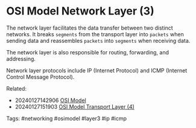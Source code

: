 # OSI Model Network Layer (3)

The network layer facilitates the data transfer between two distinct
networks. It breaks `segments` from the transport layer into `packets`
when sending data and reassembles `packets` into `segments` when
receiving data.

The network layer is also responsible for routing, forwarding, and
addressing.

Network layer protocols include IP (Internet Protocol) and ICMP
(Internet Control Message Protocol).

Related:
  * 20240127142906 [OSI Model](../networking/20240127142906.md)
  * 20240127151903 [OSI Model Transport Layer (4)](../networking/20240127151903.md)

Tags:
  #networking #osimodel #layer3 #ip #icmp
